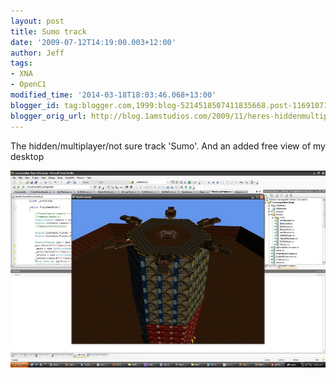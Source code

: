 ```yaml
---
layout: post
title: Sumo track
date: '2009-07-12T14:19:00.003+12:00'
author: Jeff
tags:
- XNA
- OpenC1
modified_time: '2014-03-18T18:03:46.068+13:00'
blogger_id: tag:blogger.com,1999:blog-5214518507411835668.post-1169107117121721661
blogger_orig_url: http://blog.1amstudios.com/2009/11/heres-hiddenmultiplayernot-sure-track.html
---
```


The hidden/multiplayer/not sure track 'Sumo'. And an added free view of my desktop

![](/img/blogger/WbtplbkbeHw-sumo.jpg)